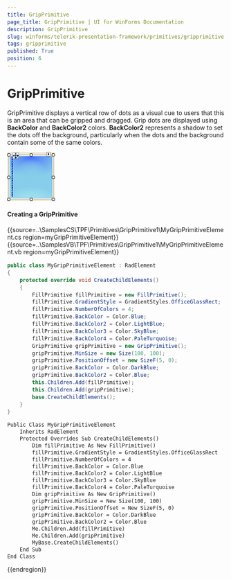 ```yaml
---
title: GripPrimitive
page_title: GripPrimitive | UI for WinForms Documentation
description: GripPrimitive
slug: winforms/telerik-presentation-framework/primitives/gripprimitive
tags: gripprimitive
published: True
position: 6
---
```


# GripPrimitive

GripPrimitive displays a vertical row of dots as a visual cue to users that this is an area that can be gripped and dragged. Grip dots are displayed using __BackColor__ and __BackColor2__ colors. __BackColor2__ represents a shadow to set the dots off the background, particularly when the dots and the background contain some of the same colors.

![tpf-primitives-gripprimitive 001](images/tpf-primitives-gripprimitive001.png)

#### Creating a GripPrimitive

{{source=..\SamplesCS\TPF\Primitives\GripPrimitive1\MyGripPrimitiveElement.cs region=myGripPrimitiveElement}} 
{{source=..\SamplesVB\TPF\Primitives\GripPrimitive1\MyGripPrimitiveElement.vb region=myGripPrimitiveElement}} 

````C#
public class MyGripPrimitiveElement : RadElement
{
    protected override void CreateChildElements()
    {
        FillPrimitive fillPrimitive = new FillPrimitive();
        fillPrimitive.GradientStyle = GradientStyles.OfficeGlassRect;
        fillPrimitive.NumberOfColors = 4;
        fillPrimitive.BackColor = Color.Blue;
        fillPrimitive.BackColor2 = Color.LightBlue;
        fillPrimitive.BackColor3 = Color.SkyBlue;
        fillPrimitive.BackColor4 = Color.PaleTurquoise;
        GripPrimitive gripPrimitive = new GripPrimitive();
        gripPrimitive.MinSize = new Size(100, 100);
        gripPrimitive.PositionOffset = new SizeF(5, 0);
        gripPrimitive.BackColor = Color.DarkBlue;
        gripPrimitive.BackColor2 = Color.Blue;
        this.Children.Add(fillPrimitive);
        this.Children.Add(gripPrimitive);
        base.CreateChildElements();
    }
}

````
````VB.NET
Public Class MyGripPrimitiveElement
    Inherits RadElement
    Protected Overrides Sub CreateChildElements()
        Dim fillPrimitive As New FillPrimitive()
        fillPrimitive.GradientStyle = GradientStyles.OfficeGlassRect
        fillPrimitive.NumberOfColors = 4
        fillPrimitive.BackColor = Color.Blue
        fillPrimitive.BackColor2 = Color.LightBlue
        fillPrimitive.BackColor3 = Color.SkyBlue
        fillPrimitive.BackColor4 = Color.PaleTurquoise
        Dim gripPrimitive As New GripPrimitive()
        gripPrimitive.MinSize = New Size(100, 100)
        gripPrimitive.PositionOffset = New SizeF(5, 0)
        gripPrimitive.BackColor = Color.DarkBlue
        gripPrimitive.BackColor2 = Color.Blue
        Me.Children.Add(fillPrimitive)
        Me.Children.Add(gripPrimitive)
        MyBase.CreateChildElements()
    End Sub
End Class

````

{{endregion}} 
